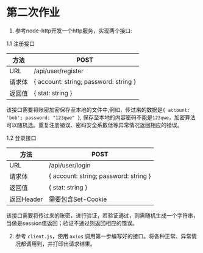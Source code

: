 # 第二次作业

1. 参考node-http开发一个http服务，实现两个接口:

1.1 注册接口

| 方法 | POST |
|---|---|
|URL| /api/user/register |
| 请求体| { account: string; password: string } |
| 返回值 | { stat: string } |

  该接口需要将账密加密保存至本地的文件中,例如，传过来的数据是`{ account: 'bob'; password: "123qwe" }`, 保存至本地的内容密码不能是`123qwe`，加密算法可以随机选。重复注册错误、密码安全系数低等异常情况返回相应的错误。

1.2 登录接口

| 方法 | POST |
|---|---|
|URL| /api/user/login |
| 请求体| { account: string; password: string } |
| 返回值 | { stat: string } |
| 返回Header | 需要包含Set-Cookie |

  该接口需要将传过来的账密，进行验证，若验证通过，则需随机生成一个字符串，当做是session值返回；验证不通过则返回相应的错误。

2. 参考 `client.js`，使用 `axios` 调用第一步编写好的接口。将各种正常、异常情况都调用到，并打印出请求结果。